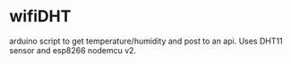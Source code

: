 # wifiDHT

arduino script to get temperature/humidity and post to an api. Uses DHT11 sensor and esp8266 nodemcu v2.

